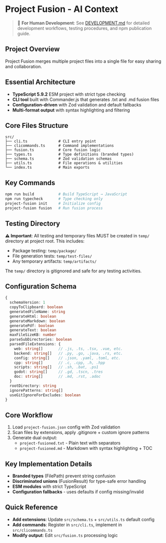 # Project Fusion - AI Context

> 📖 **For Human Development**: See [DEVELOPMENT.md](./DEVELOPMENT.md) for detailed development workflows, testing procedures, and npm publication guide.

## Project Overview
Project Fusion merges multiple project files into a single file for easy sharing and collaboration.

## Essential Architecture
- **TypeScript 5.9.2** ESM project with strict type checking
- **CLI tool** built with Commander.js that generates .txt and .md fusion files
- **Configuration-driven** with Zod validation and default fallbacks
- **Multi-format output** with syntax highlighting and filtering

## Core Files Structure
```
src/
├── cli.ts              # CLI entry point
├── clicommands.ts      # Command implementations  
├── fusion.ts           # Core fusion logic
├── types.ts            # Type definitions (branded types)
├── schema.ts           # Zod validation schemas
├── utils.ts            # File operations & utilities
└── index.ts            # Main exports
```

## Key Commands
```bash
npm run build           # Build TypeScript → JavaScript
npm run typecheck       # Type checking only
project-fusion init     # Initialize config
project-fusion fusion   # Run fusion process
```

## Testing Directory
**⚠️ Important**: All testing and temporary files MUST be created in `temp/` directory at project root. This includes:
- Package testing: `temp/package/`
- File generation tests: `temp/test-files/`
- Any temporary artifacts: `temp/artifacts/`

The `temp/` directory is gitignored and safe for any testing activities.

## Configuration Schema
```typescript
{
  schemaVersion: 1
  copyToClipboard: boolean
  generatedFileName: string
  generateHtml: boolean
  generateMarkdown: boolean
  generatePdf: boolean
  generateText: boolean
  maxFileSizeKB: number
  parseSubDirectories: boolean
  parsedFileExtensions: {
    web: string[]       // .js, .ts, .tsx, .vue, etc.
    backend: string[]   // .py, .go, .java, .rs, etc. 
    config: string[]    // .json, .yaml, .toml, etc.
    cpp: string[]       // .c, .cpp, .h, .hpp
    scripts: string[]   // .sh, .bat, .ps1
    godot: string[]     // .gd, .tscn, .tres
    doc: string[]       // .md, .rst, .adoc
  }
  rootDirectory: string
  ignorePatterns: string[]
  useGitIgnoreForExcludes: boolean
}
```

## Core Workflow
1. Load `project-fusion.json` config with Zod validation
2. Scan files by extensions, apply .gitignore + custom ignore patterns
3. Generate dual output:
   - `project-fusioned.txt` - Plain text with separators
   - `project-fusioned.md` - Markdown with syntax highlighting + TOC

## Key Implementation Details
- **Branded types** (FilePath) prevent string confusion
- **Discriminated unions** (FusionResult) for type-safe error handling  
- **ESM modules** with strict TypeScript
- **Configuration fallbacks** - uses defaults if config missing/invalid

## Quick Reference
- **Add extensions**: Update `src/schema.ts` + `src/utils.ts` default config
- **Add commands**: Register in `src/cli.ts`, implement in `src/clicommands.ts`
- **Modify output**: Edit `src/fusion.ts` processing logic